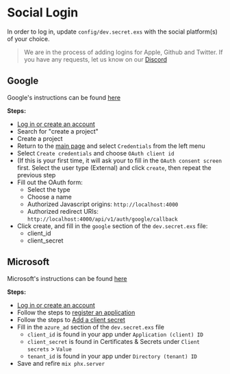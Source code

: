 # Social Login

In order to log in, update `config/dev.secret.exs` with the social platform(s) of your choice.
<!-- - [Apple instructions](https://developer.apple.com/documentation/authenticationservices) -->
<!-- - [Github instructions](https://docs.github.com/en/developers/apps/authorizing-oauth-apps) -->
<!-- - [Twitter instructions](https://developer.twitter.com/en/docs/authentication/guides) -->

> We are in the process of adding logins for Apple, Github and Twitter. If you have any requests, let us know on our [Discord](https://discord.gg/JydTNZCS)

## Google
Google's instructions can be found [here](https://developers.google.com/identity/protocols/oauth2)

**Steps:**
- [Log in or create an account](https://console.developers.google.com)
- Search for "create a project"
- Create a project
- Return to the [main page](https://console.developers.google.com) and select `Credentials` from the left menu
- Select `Create credentials` and choose `OAuth client id`
- (If this is your first time, it will ask your to fill in the `OAuth consent screen` first. Select the user type (External) and click `create`, then repeat the previous step
- Fill out the OAuth form:
  - Select the type
  - Choose a name
  - Authorized Javascript origins: `http://localhost:4000`
  - Authorized redirect URIs: `http://localhost:4000/api/v1/auth/google/callback`
- Click create, and fill in the `google` section of the `dev.secret.exs` file:
  - client_id
  - client_secret

## Microsoft

Microsoft's instructions can be found [here](https://docs.microsoft.com/en-us/azure/active-directory/develop/quickstart-register-app)

**Steps:**
- [Log in or create an account](https://portal.azure.com/)
- Follow the steps to [register an application](https://docs.microsoft.com/en-us/azure/active-directory/develop/quickstart-register-app#register-an-application)
- Follow the steps to [Add a client secret](https://docs.microsoft.com/en-us/azure/active-directory/develop/quickstart-register-app#add-a-client-secret)
- Fill in the `azure_ad` section of the `dev.secret.exs` file
  - `client_id` is found in your app under `Application (client) ID`
  - `client_secret` is found in Certificates & Secrets under `Client secrets` > `Value`
  - `tenant_id` is found in your app under `Directory (tenant) ID`
- Save and refire `mix phx.server`